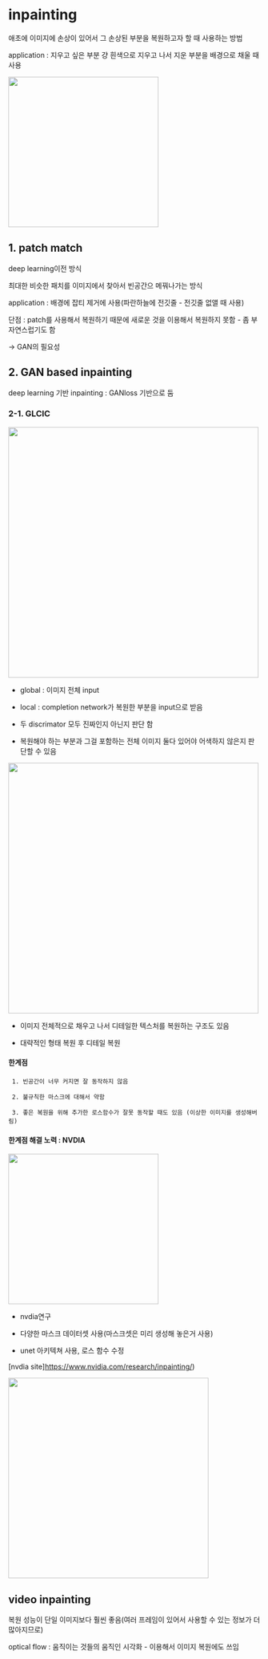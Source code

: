 # inpainting

애초에 이미지에 손상이 있어서 그 손상된 부분을 복원하고자 할 때 사용하는 방법

application : 지우고 싶은 부분 걍 흰색으로 지우고 나서 지운 부분을 배경으로 채울 때 사용

<img src="https://user-images.githubusercontent.com/52481037/101017146-0d149880-35ad-11eb-842f-8963c13caa79.png" width="300"/>


## 1. patch match

deep learning이전 방식

최대한 비슷한 패치를 이미지에서 찾아서 빈공간으 메꿔나가는 방식

application : 배경에 잡티 제거에 사용(파란하늘에 전깃줄 - 전깃줄 없앨 때 사용)

단점 : patch를 사용해서 복원하기 때문에 새로운 것을 이용해서 복원하지 못함 - 좀 부자연스럽기도 함


-> GAN의 필요성

## 2. GAN based inpainting

deep learning 기반 inpainting : GANloss 기반으로 둠

### 2-1. GLCIC

<img src="https://user-images.githubusercontent.com/52481037/101018449-da6b9f80-35ae-11eb-95e3-0a828a6435e7.png" width="500"/>

* global : 이미지 전체 input

* local : completion network가 복원한 부분을 input으로 받음

* 두 discrimator 모두 진짜인지 아닌지 판단 함

* 복원해야 하는 부분과 그걸 포함하는 전체 이미지 둘다 있어야 어색하지 않은지 판단할 수 있음


<img src="https://user-images.githubusercontent.com/52481037/101018397-ccb61a00-35ae-11eb-83b2-b8cb0d0cce22.png" width="500"/>

* 이미지 전체적으로 채우고 나서 디테일한 텍스처를 복원하는 구조도 있음

* 대략적인 형태 복원 후 디테일 복원

#### 한계점

     1. 빈공간이 너무 커지면 잘 동작하지 않음

     2. 불규칙한 마스크에 대해서 약함

     3. 좋은 복원을 위해 추가한 로스함수가 잘못 동작할 때도 있음 (이상한 이미지를 생성해버림)
        

#### 한계점 해결 노력 : NVDIA 

<img src="https://user-images.githubusercontent.com/52481037/101020953-91b5e580-35b2-11eb-9dde-4a71e55d7393.png" width="300"/>

* nvdia연구

* 다양한 마스크 데이터셋 사용(마스크셋은 미리 생성해 놓은거 사용)

* unet 아키텍쳐 사용, 로스 함수 수정

[nvdia site]https://www.nvidia.com/research/inpainting/)

<img src="https://user-images.githubusercontent.com/52481037/101020014-2ddeed00-35b1-11eb-909c-ba186d4c76e4.jpg" width="400"/>


## video inpainting

복원 성능이 단일 이미지보다 훨씬 좋음(여러 프레임이 있어서 사용할 수 있는 정보가 더 많아지므로)

optical flow : 움직이는 것들의 움직인 시각화 - 이용해서 이미지 복원에도 쓰임